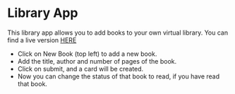 # Library App

This library app allows you to add books to your own virtual library.
You can find a live version [HERE](https://library-app.now.sh/)

- Click on New Book (top left) to add a new book.
- Add the title, author and number of pages of the book.
- Click on submit, and a card will be created.
- Now you can change the status of that book to read, if you have read that book.
